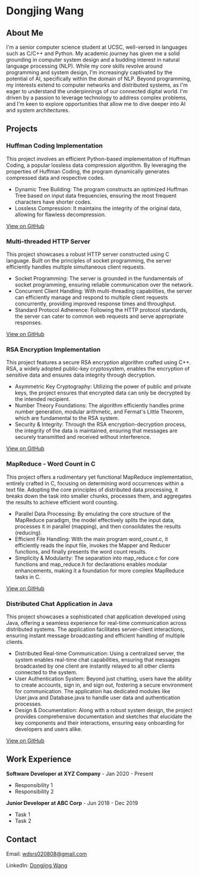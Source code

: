 # Dongjing Wang

## About Me

I'm a senior computer science student at UCSC, well-versed in languages such as C/C++ and Python. My academic journey has given me a solid grounding in computer system design and a budding interest in natural language processing (NLP). While my core skills revolve around programming and system design, I'm increasingly captivated by the potential of AI, specifically within the domain of NLP. Beyond programming, my interests extend to computer networks and distributed systems, as I'm eager to understand the underpinnings of our connected digital world. I'm driven by a passion to leverage technology to address complex problems, and I'm keen to explore opportunities that allow me to dive deeper into AI and system architectures.

## Projects

### Huffman Coding Implementation

This project involves an efficient Python-based implementation of Huffman Coding, a popular lossless data compression algorithm. By leveraging the properties of Huffman Coding, the program dynamically generates compressed data and respective codes.

- Dynamic Tree Building: The program constructs an optimized Huffman Tree based on input data frequencies, ensuring the most frequent characters have shorter codes.
- Lossless Compression: It maintains the integrity of the original data, allowing for flawless decompression.

[View on GitHub](https://github.com/MonsterBlue01/Huffman-Coding)

### Multi-threaded HTTP Server

This project showcases a robust HTTP server constructed using C language. Built on the principles of socket programming, the server efficiently handles multiple simultaneous client requests.

- Socket Programming: The server is grounded in the fundamentals of socket programming, ensuring reliable communication over the network.
- Concurrent Client Handling: With multi-threading capabilities, the server can efficiently manage and respond to multiple client requests concurrently, providing improved response times and throughput.
- Standard Protocol Adherence: Following the HTTP protocol standards, the server can cater to common web requests and serve appropriate responses.

[View on GitHub](https://github.com/MonsterBlue01/Multithread-HTTP-server)

### RSA Encryption Implementation

This project features a secure RSA encryption algorithm crafted using C++. RSA, a widely adopted public-key cryptosystem, enables the encryption of sensitive data and ensures data integrity through decryption.

- Asymmetric Key Cryptography: Utilizing the power of public and private keys, the project ensures that encrypted data can only be decrypted by the intended recipient.
- Number Theory Foundations: The algorithm efficiently handles prime number generation, modular arithmetic, and Fermat's Little Theorem, which are fundamental to the RSA system.
- Security & Integrity: Through the RSA encryption-decryption process, the integrity of the data is maintained, ensuring that messages are securely transmitted and received without interference.

[View on GitHub](https://github.com/MonsterBlue01/RSA-Encryption-Algorithm)

### MapReduce - Word Count in C

This project offers a rudimentary yet functional MapReduce implementation, entirely crafted in C, focusing on determining word occurrences within a text file. Adopting the core principles of distributed data processing, it breaks down the task into smaller chunks, processes them, and aggregates the results to achieve efficient word counting.

- Parallel Data Processing: By emulating the core structure of the MapReduce paradigm, the model effectively splits the input data, processes it in parallel (mapping), and then consolidates the results (reducing).
- Efficient File Handling: With the main program word_count.c, it efficiently reads the input file, invokes the Mapper and Reducer functions, and finally presents the word count results.
- Simplicity & Modularity: The separation into map_reduce.c for core functions and map_reduce.h for declarations enables modular enhancements, making it a foundation for more complex MapReduce tasks in C.

[View on GitHub](https://github.com/MonsterBlue01/Map-Reduce)

### Distributed Chat Application in Java

This project showcases a sophisticated chat application developed using Java, offering a seamless experience for real-time communication across distributed systems. The application facilitates server-client interactions, ensuring instant message broadcasting and efficient handling of multiple clients.

- Distributed Real-time Communication: Using a centralized server, the system enables real-time chat capabilities, ensuring that messages broadcasted by one client are instantly relayed to all other clients connected to the system.
- User Authentication System: Beyond just chatting, users have the ability to create accounts, sign in, and sign out, fostering a secure environment for communication. The application has dedicated modules like User.java and Database.java to handle user data and authentication processes.
- Design & Documentation: Along with a robust system design, the project provides comprehensive documentation and sketches that elucidate the key components and their interactions, ensuring easy onboarding for developers and users alike.

[View on GitHub](https://github.com/MonsterBlue01/Distributed-Chat-Application)

## Work Experience

**Software Developer at XYZ Company** - Jan 2020 - Present

- Responsibility 1
- Responsibility 2

**Junior Developer at ABC Corp** - Jun 2018 - Dec 2019

- Task 1
- Task 2

## Contact

Email: [wdsrs020808@gmail.com](mailto:wdsrs020808@gmail.com)

LinkedIn: [Dongjing Wang](https://www.linkedin.com/in/dongjing-wang/)
